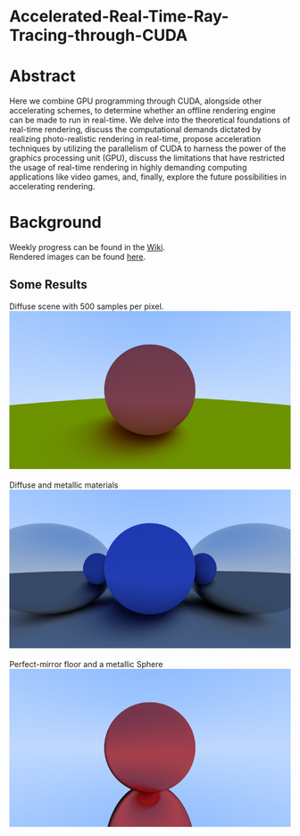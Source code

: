 # Accelerated-Real-Time-Ray-Tracing-through-CUDA

# Abstract
Here we combine GPU programming through CUDA, alongside other accelerating schemes, to determine whether an offline rendering engine can be made to run in real-time. We delve into the theoretical foundations of real-time rendering, discuss the computational demands dictated by realizing photo-realistic rendering in real-time, propose acceleration techniques by utilizing the parallelism of CUDA to harness the power of the graphics processing unit (GPU), discuss the limitations that have restricted the usage of real-time rendering in highly demanding computing applications like video games, and, finally, explore the future possibilities in accelerating rendering.
# Background
Weekly progress can be found in the [Wiki](wiki).<br>
Rendered images can be found [here](Images).<br>


## Some Results

Diffuse scene with 500 samples per pixel.</br>
![Multisampling](Images/Test-Diffuse-500-Samples-per-Pixel.png?raw=true)</br></br>
Diffuse and metallic materials
![Diffuse and Metal](Images/Test-Specular-200-Samples-per-Pixel.png?raw=true)</br></br>
Perfect-mirror floor and a metallic Sphere
![Specular Reflection](Images/Specular-Reflection-Recursion-Depth-_-50.png)



